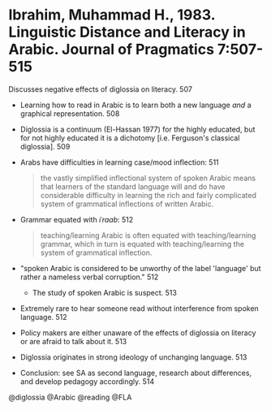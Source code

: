 # Ibrahim, Muhammad H., 1983. Linguistic Distance and Literacy in Arabic. Journal of Pragmatics 7:507-515

Discusses negative effects of diglossia on literacy. 507

- Learning how to read in Arabic is to learn both a new language *and* a graphical representation. 508

- Diglossia is a continuum (El-Hassan 1977) for the highly educated, but for not highly educated it is a dichotomy [i.e. Ferguson's classical diglossia]. 509

- Arabs have difficulties in learning case/mood inflection: 511

  > the vastly simplified inflectional system of spoken Arabic means that learners of the standard language will and do have considerable difficulty in learning the rich and fairly complicated system of grammatical inflections of written Arabic.

- Grammar equated with *iʿraab*: 512

  > teaching/learning Arabic is often equated with teaching/learning grammar, which in turn is equated with teaching/learning the system of grammatical inflection.

- "spoken Arabic is considered to be unworthy of the label 'language' but rather a nameless verbal corruption." 512
  - The study of spoken Arabic is suspect. 513

- Extremely rare to hear someone read without interference from spoken language. 512

- Policy makers are either unaware of the effects of diglossia on literacy or are afraid to talk about it. 513

- Diglossia originates in strong ideology of unchanging language. 513

- Conclusion: see SA as second language, research about differences, and develop pedagogy accordingly. 514

@diglossia
@Arabic
@reading
@FLA
